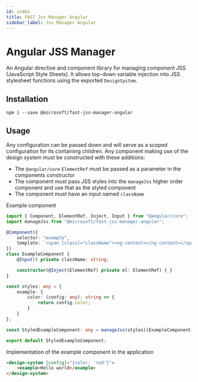 ```yaml
---
id: index
title: FAST Jss Manager Angular
sidebar_label: Jss Manager Angular
---
```


# Angular JSS Manager
An Angular directive and component library for managing component JSS (JavaScript Style Sheets). It allows top-down variable injection into JSS stylesheet functions using the exported `DesignSystem`.

## Installation
`npm i --save @microsoft/fast-jss-manager-angular`

## Usage
Any configuration can be passed down and will serve as a scoped configuration for its containing children. Any component making use of the design system must be constructed with these additions:
- The `@angular/core` `ElementRef` must be passed as a parameter in the components constructor
- The component must pass JSS styles into the `manageJss` higher order component and use that as the styled component
- The component must have an input named `className`

Example component
```ts
import { Component, ElementRef, Inject, Input } from "@angular/core";
import manageJss from "@microsoft/fast-jss-manager-angular";

@Component({
    selector: "example",
    template: `<span [class]="className"><ng-content></ng-content></span>`
})
class ExampleComponent {
    @Input() private className: string;

    constructor(@Inject(ElementRef) private el: ElementRef) { }
}

const styles: any = {
    example: {
        color: (config: any): string => {
            return config.color;
        }
    }
};

const StyledExampleComponent: any = manageJss(styles)(ExampleComponent);

export default StyledExampleComponent;
```

Implementation of the example component in the application
```html
<design-system [config]="{color: 'red'}">
    <example>Hello world</example>
</design-system>
```
